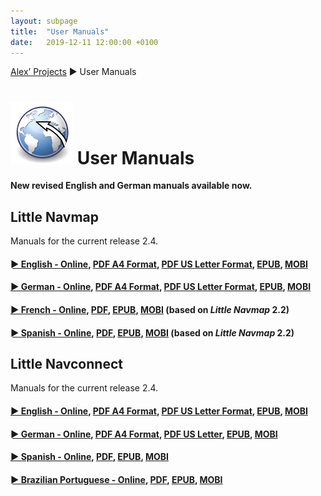 ```yaml
---
layout: subpage
title:  "User Manuals"
date:   2019-12-11 12:00:00 +0100
---
```

[Alex’ Projects](index.html) ► User Manuals

# ![User Manuals](/assets/images/navroute.png) User Manuals

**New revised English and German manuals available now.**

## Little Navmap

Manuals for the current release 2.4.

#### [► English - Online](https://www.littlenavmap.org/manuals/littlenavmap/release/2.4/en/), [PDF A4 Format](https://www.littlenavmap.org/manuals/littlenavmap/release/2.4/littlenavmap_book_en_a4.pdf), [PDF US Letter Format](https://www.littlenavmap.org/manuals/littlenavmap/release/2.4/littlenavmap_book_en_letter.pdf), [EPUB](https://www.littlenavmap.org/manuals/littlenavmap/release/2.4/littlenavmap_book_en.epub), [MOBI](https://www.littlenavmap.org/manuals/littlenavmap/release/2.4/littlenavmap_book_en.mobi)

#### [► German - Online](https://www.littlenavmap.org/manuals/littlenavmap/release/2.4/de/), [PDF A4 Format](https://www.littlenavmap.org/manuals/littlenavmap/release/2.4/littlenavmap_book_de_a4.pdf), [PDF US Letter Format](https://www.littlenavmap.org/manuals/littlenavmap/release/2.4/littlenavmap_book_de_letter.pdf), [EPUB](https://www.littlenavmap.org/manuals/littlenavmap/release/2.4/littlenavmap_book_de.epub), [MOBI](https://www.littlenavmap.org/manuals/littlenavmap/release/2.4/littlenavmap_book_de.mobi)

#### [► French - Online](https://www.littlenavmap.org/manuals/littlenavmap/release/2.4/fr/), [PDF](https://www.littlenavmap.org/manuals/littlenavmap/release/2.4/littlenavmap_book_fr.pdf), [EPUB](https://www.littlenavmap.org/manuals/littlenavmap/release/2.4/littlenavmap_book_fr.epub), [MOBI](https://www.littlenavmap.org/manuals/littlenavmap/release/2.4/littlenavmap_book_fr.mobi) (based on _Little Navmap_ 2.2)

#### [► Spanish - Online](https://www.littlenavmap.org/manuals/littlenavmap/release/2.4/es/), [PDF](https://www.littlenavmap.org/manuals/littlenavmap/release/2.4/littlenavmap_book_es.pdf), [EPUB](https://www.littlenavmap.org/manuals/littlenavmap/release/2.4/littlenavmap_book_es.epub), [MOBI](https://www.littlenavmap.org/manuals/littlenavmap/release/2.4/littlenavmap_book_es.mobi) (based on _Little Navmap_ 2.2)

## Little Navconnect

Manuals for the current release 2.4.

#### [► English - Online](https://www.littlenavmap.org/manuals/littlenavconnect/release/2.4/en/), [PDF A4 Format](https://www.littlenavmap.org/manuals/littlenavconnect/release/2.4/littlenavconnect_book_en_a4.pdf), [PDF US Letter Format](https://www.littlenavmap.org/manuals/littlenavconnect/release/2.4/littlenavconnect_book_en_letter.pdf), [EPUB](https://www.littlenavmap.org/manuals/littlenavconnect/release/2.4/littlenavconnect_book_en.epub), [MOBI](https://www.littlenavmap.org/manuals/littlenavconnect/release/2.4/littlenavconnect_book_en.mobi)

#### [► German - Online](https://www.littlenavmap.org/manuals/littlenavconnect/release/2.4/de/), [PDF A4 Format](https://www.littlenavmap.org/manuals/littlenavconnect/release/2.4/littlenavconnect_book_de.pdf), [PDF US Letter](https://www.littlenavmap.org/manuals/littlenavconnect/release/2.4/littlenavconnect_book_de_letter.pdf), [EPUB](https://www.littlenavmap.org/manuals/littlenavconnect/release/2.4/littlenavconnect_book_de.epub), [MOBI](https://www.littlenavmap.org/manuals/littlenavconnect/release/2.4/littlenavconnect_book_de.mobi)

#### [► Spanish - Online](https://www.littlenavmap.org/manuals/littlenavconnect/release/2.4/es/), [PDF](https://www.littlenavmap.org/manuals/littlenavconnect/release/2.4/littlenavconnect_book_es.pdf), [EPUB](https://www.littlenavmap.org/manuals/littlenavconnect/release/2.4/littlenavconnect_book_es.epub), [MOBI](https://www.littlenavmap.org/manuals/littlenavconnect/release/2.4/littlenavconnect_book_es.mobi)

#### [► Brazilian Portuguese - Online](https://www.littlenavmap.org/manuals/littlenavconnect/release/2.4/pt_BR/), [PDF](https://www.littlenavmap.org/manuals/littlenavconnect/release/2.4/littlenavconnect_book_pt_BR.pdf), [EPUB](https://www.littlenavmap.org/manuals/littlenavconnect/release/2.4/littlenavconnect_book_pt_BR.epub), [MOBI](https://www.littlenavmap.org/manuals/littlenavconnect/release/2.4/littlenavconnect_book_pt_BR.mobi)
